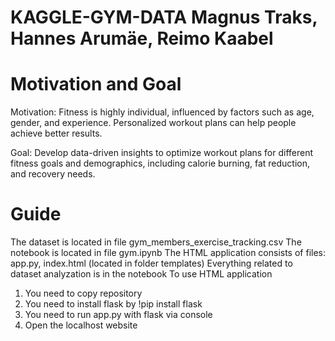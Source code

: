 # KAGGLE-GYM-DATA Magnus Traks, Hannes Arumäe, Reimo Kaabel

# Motivation and Goal

Motivation: Fitness is highly individual, influenced by factors such as age, gender, and experience. Personalized workout plans can help people achieve better results.

Goal: Develop data-driven insights to optimize workout plans for different fitness goals and demographics, including calorie burning, fat reduction, and recovery needs.

# Guide

The dataset is located in file gym_members_exercise_tracking.csv
The notebook is located in file gym.ipynb
The HTML application consists of files: app.py, index.html (located in folder templates)
Everything related to dataset analyzation is in the notebook
To use HTML application
1. You need to copy repository
2. You need to install flask by !pip install flask
3. You need to run app.py with flask via console
4. Open the localhost website
